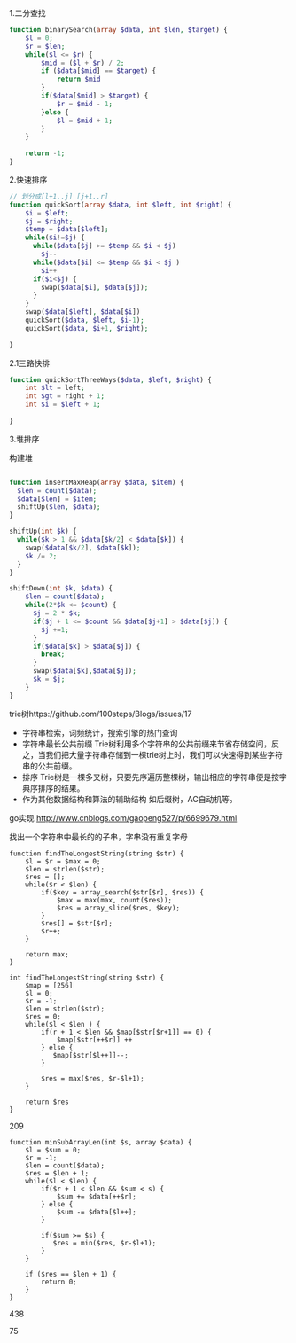 1.二分查找

```php
function binarySearch(array $data, int $len, $target) {
  	$l = 0;
  	$r = $len;
  	while($l <= $r) {
      	$mid = ($l + $r) / 2;
      	if ($data[$mid] == $target) {
          	return $mid
      	}
      	if($data[$mid] > $target) {
          	$r = $mid - 1;
      	}else {
          	$l = $mid + 1;
      	}
  	}
  	
  	return -1;
}
```



2.快速排序

```Php
// 划分成[l+1..j] [j+1..r]
function quickSort(array $data, int $left, int $right) {
  	$i = $left;
  	$j = $right;
  	$temp = $data[$left];
  	while($i!=$j) {
      while($data[$j] >= $temp && $i < $j)
      	$j--
      while($data[$i] <= $temp && $i < $j )
      	$i++
      if($i<$j) {
        swap($data[$i], $data[$j]);
      }
  	}
  	swap($data[$left], $data[$i])
  	quickSort($data, $left, $i-1);
  	quickSort($data, $i+1, $right);
  	
}
```

2.1三路快排

```php
function quickSortThreeWays($data, $left, $right) {
  	int $lt = left;
  	int $gt = right + 1;
    int $i = $left + 1;
   
}
```



3.堆排序

构建堆

```php

function insertMaxHeap(array $data, $item) {
  $len = count($data);
  $data[$len] = $item;
  shiftUp($len, $data);
}

shiftUp(int $k) {
  while($k > 1 && $data[$k/2] < $data[$k]) {
    swap($data[$k/2], $data[$k]);
    $k /= 2;
  }
}

shiftDown(int $k, $data) {
	$len = count($data);
  	while(2*$k <= $count) {
      $j = 2 * $k;
      if($j + 1 <= $count && $data[$j+1] > $data[$j]) {
        $j +=1;
      }
      if($data[$k] > $data[$j]) {
        break;
      }
      swap($data[$k],$data[$j]);
      $k = $j;
  	}
}
```







trie树https://github.com/100steps/Blogs/issues/17

- 字符串检索，词频统计，搜索引擎的热门查询
- 字符串最长公共前缀
  Trie树利用多个字符串的公共前缀来节省存储空间，反之，当我们把大量字符串存储到一棵trie树上时，我们可以快速得到某些字符串的公共前缀。
- 排序
  Trie树是一棵多叉树，只要先序遍历整棵树，输出相应的字符串便是按字典序排序的结果。
- 作为其他数据结构和算法的辅助结构
  如后缀树，AC自动机等。

go实现 http://www.cnblogs.com/gaopeng527/p/6699679.html





找出一个字符串中最长的的子串，字串没有重复字母

```
function findTheLongestString(string $str) {
  	$l = $r = $max = 0;
  	$len = strlen($str);
  	$res = [];
  	while($r < $len) {
  		if($key = array_search($str[$r], $res)) {
            $max = max(max, count($res));
            $res = array_slice($res, $key);
  		}
      	$res[] = $str[$r];
      	$r++;
  	}
  	  	
  	return max;
}
```



```
int findTheLongestString(string $str) {
	$map = [256]
  	$l = 0;
  	$r = -1;
  	$len = strlen($str);
  	$res = 0;
  	while($l < $len ) {
      	if(r + 1 < $len && $map[$str[$r+1]] == 0) {
          	$map[$str[++$r]] ++
      	} else {
           $map[$str[$l++]]--;
      	}
      	
      	$res = max($res, $r-$l+1);
  	}
  	
  	return $res
}
```

209 

```
function minSubArrayLen(int $s, array $data) {
  	$l = $sum = 0;
  	$r = -1;
  	$len = count($data);
  	$res = $len + 1;
  	while($l < $len) {
      	if($r + 1 < $len && $sum < s) {
          	$sum += $data[++$r];
      	} else {
          	$sum -= $data[$l++];
      	}
      	
      	if($sum >= $s) {
           $res = min($res, $r-$l+1);
      	}
  	}
  	
  	if ($res == $len + 1) {
      	return 0;
  	}
}
```

438

75

